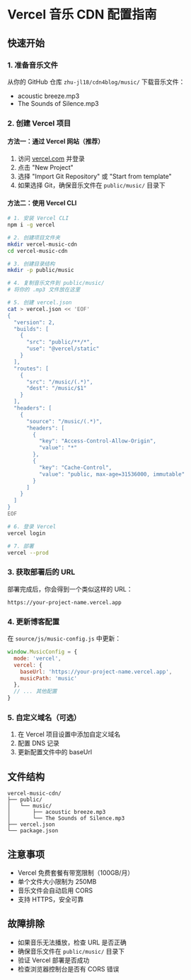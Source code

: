 # Vercel 音乐 CDN 配置指南

## 快速开始

### 1. 准备音乐文件
从你的 GitHub 仓库 `zhu-jl18/cdn4blog/music/` 下载音乐文件：
- acoustic breeze.mp3
- The Sounds of Silence.mp3

### 2. 创建 Vercel 项目

#### 方法一：通过 Vercel 网站（推荐）
1. 访问 [vercel.com](https://vercel.com) 并登录
2. 点击 "New Project"
3. 选择 "Import Git Repository" 或 "Start from template"
4. 如果选择 Git，确保音乐文件在 `public/music/` 目录下

#### 方法二：使用 Vercel CLI
```bash
# 1. 安装 Vercel CLI
npm i -g vercel

# 2. 创建项目文件夹
mkdir vercel-music-cdn
cd vercel-music-cdn

# 3. 创建目录结构
mkdir -p public/music

# 4. 复制音乐文件到 public/music/
# 将你的 .mp3 文件放在这里

# 5. 创建 vercel.json
cat > vercel.json << 'EOF'
{
  "version": 2,
  "builds": [
    {
      "src": "public/**/*",
      "use": "@vercel/static"
    }
  ],
  "routes": [
    {
      "src": "/music/(.*)",
      "dest": "/music/$1"
    }
  ],
  "headers": [
    {
      "source": "/music/(.*)",
      "headers": [
        {
          "key": "Access-Control-Allow-Origin",
          "value": "*"
        },
        {
          "key": "Cache-Control",
          "value": "public, max-age=31536000, immutable"
        }
      ]
    }
  ]
}
EOF

# 6. 登录 Vercel
vercel login

# 7. 部署
vercel --prod
```

### 3. 获取部署后的 URL
部署完成后，你会得到一个类似这样的 URL：
```
https://your-project-name.vercel.app
```

### 4. 更新博客配置
在 `source/js/music-config.js` 中更新：

```javascript
window.MusicConfig = {
  mode: 'vercel',
  vercel: {
    baseUrl: 'https://your-project-name.vercel.app',
    musicPath: 'music'
  },
  // ... 其他配置
}
```

### 5. 自定义域名（可选）
1. 在 Vercel 项目设置中添加自定义域名
2. 配置 DNS 记录
3. 更新配置文件中的 baseUrl

## 文件结构
```
vercel-music-cdn/
├── public/
│   └── music/
│       ├── acoustic breeze.mp3
│       └── The Sounds of Silence.mp3
├── vercel.json
└── package.json
```

## 注意事项
- Vercel 免费套餐有带宽限制（100GB/月）
- 单个文件大小限制为 250MB
- 音乐文件会自动启用 CORS
- 支持 HTTPS，安全可靠

## 故障排除
- 如果音乐无法播放，检查 URL 是否正确
- 确保音乐文件在 `public/music/` 目录下
- 验证 Vercel 部署是否成功
- 检查浏览器控制台是否有 CORS 错误